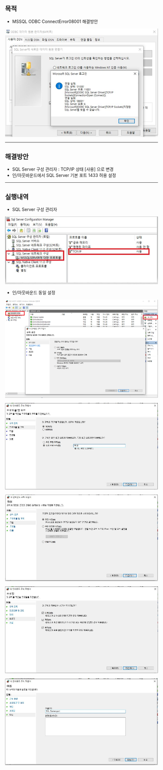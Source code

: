 ## 목적
- MSSQL ODBC ConnectError08001 해결방안

![ODBCConnectError08001](./img/ODBCConnectError08001.JPG)
___

## 해결방안
- SQL Server 구성 관리자 : TCP/IP 상태 [사용] 으로 변경
- 인/아웃바운드에서 SQL Server 기본 포트 1433 허용 설정
___

## 실행내역
- SQL Server 구성 관리자

![ODBCConnectError08001Solution0.JPG](./img/ODBCConnectError08001Solution0.JPG)

- 인/아웃바운드  동일 설정

![ODBCConnectError08001Solution1.JPG](./img/ODBCConnectError08001Solution1.JPG)

![ODBCConnectError08001Solution2.JPG](./img/ODBCConnectError08001Solution2.JPG)

![ODBCConnectError08001Solution3.JPG](./img/ODBCConnectError08001Solution3.JPG)

![ODBCConnectError08001Solution4.JPG](./img/ODBCConnectError08001Solution4.JPG)

![ODBCConnectError08001Solution5.JPG](./img/ODBCConnectError08001Solution5.JPG)
